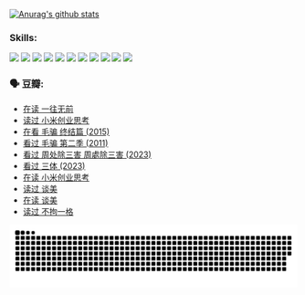 
[![Anurag's github stats](https://github-readme-stats.vercel.app/api?username=w940853815)](https://github.com/anuraghazra/github-readme-stats)

### Skills:

<code><img height="32" src="https://cdn.jsdelivr.net/npm/simple-icons@v5/icons/python.svg"></code>
<code><img height="32" src="https://cdn.jsdelivr.net/npm/simple-icons@v5/icons/javascript.svg"></code>
<code><img height="32" src="https://cdn.jsdelivr.net/npm/simple-icons@v5/icons/django.svg"></code>
<code><img height="32" src="https://cdn.jsdelivr.net/npm/simple-icons@v5/icons/flask.svg"></code>
<code><img height="32" src="https://cdn.jsdelivr.net/npm/simple-icons@v5/icons/vuetify.svg"></code>
<code><img height="32" src="https://cdn.jsdelivr.net/npm/simple-icons@v5/icons/git.svg"></code>
<code><img height="32" src="https://cdn.jsdelivr.net/npm/simple-icons@v5/icons/docker.svg"></code>
<code><img height="32" src="https://cdn.jsdelivr.net/npm/simple-icons@v5/icons/postgresql.svg"></code>
<code><img height="32" src="https://cdn.jsdelivr.net/npm/simple-icons@v5/icons/elasticsearch.svg"></code>
<code><img height="32" src="https://cdn.jsdelivr.net/npm/simple-icons@v5/icons/macos.svg"></code>
<code><img height="32" src="https://cdn.jsdelivr.net/npm/simple-icons@v5/icons/linux.svg"></code>

### 🗣 豆瓣:

<!-- DOUBAN-ACTIVITIES:START -->
- [在读 一往无前](https://www.douban.com/people/136069238/status/4590507310/?_i=15567296)
- [读过 小米创业思考](https://www.douban.com/people/136069238/status/4590506983/?_i=15567296)
- [在看 毛骗 终结篇‎ (2015)](https://www.douban.com/people/136069238/status/4581971924/?_i=15567296)
- [看过 毛骗 第二季‎ (2011)](https://www.douban.com/people/136069238/status/4581971810/?_i=15567296)
- [看过 周处除三害 周處除三害‎ (2023)](https://www.douban.com/people/136069238/status/4575646701/?_i=15567296)
- [看过 三体‎ (2023)](https://www.douban.com/people/136069238/status/4574263039/?_i=15567296)
- [在读 小米创业思考](https://www.douban.com/people/136069238/status/4572047905/?_i=15567296)
- [读过 谈美](https://www.douban.com/people/136069238/status/4572047629/?_i=15567296)
- [在读 谈美](https://www.douban.com/people/136069238/status/4560861771/?_i=15567296)
- [读过 不拘一格](https://www.douban.com/people/136069238/status/4560861445/?_i=15567296)
<!-- DOUBAN-ACTIVITIES:END -->


![Snake animation](https://raw.githubusercontent.com/w940853815/w940853815/output/github-contribution-grid-snake.svg)

<!--
**w940853815/w940853815** is a ✨ _special_ ✨ repository because its `README.md` (this file) appears on your GitHub profile.

Here are some ideas to get you started:

- 🔭 I’m currently working on ...
- 🌱 I’m currently learning ...
- 👯 I’m looking to collaborate on ...
- 🤔 I’m looking for help with ...
- 💬 Ask me about ...
- 📫 How to reach me: ...
- 😄 Pronouns: ...
- ⚡ Fun fact: ...
-->
